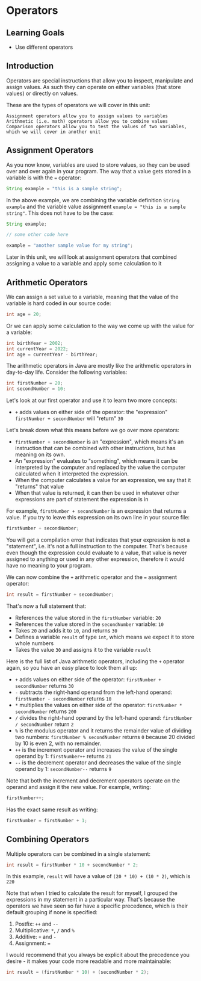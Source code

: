 # Operators

## Learning Goals

- Use different operators

## Introduction

Operators are special instructions that allow you to inspect, manipulate and assign values. As such they can operate on either variables (that store values) or directly on values.

These are the types of operators we will cover in this unit:

    Assignment operators allow you to assign values to variables
    Arithmetic (i.e. math) operators allow you to combine values
    Comparison operators allow you to test the values of two variables, which we will cover in another unit


## Assignment Operators

As you now know, variables are used to store values, so they can be used over and over again in your program. The way that a 
value gets stored in a variable is with the `=` operator: 

```java 
String example = "this is a sample string"; 
```

In the above example, we are combining the variable definition `String example` and the variable value assignment 
`example = "this is a sample string"`. This does not have to be the case: 

```java 
String example; 

// some other code here

example = "another sample value for my string";  
```

Later in this unit, we will look at assignment operators that combined assigning a value to a variable and apply  some calculation 
to it 

## Arithmetic Operators

We can assign a set value to a variable, meaning that the value of the variable is hard coded in our source code: 

```java 
int age = 20;  
```

Or we can apply some calculation to the way we come up with the value for a variable: 

```java
int birthYear = 2002; 
int currentYear = 2022; 
int age = currentYear - birthYear; 
```

The arithmetic operators in Java are mostly like the arithmetic operators in day-to-day life. Consider the following variables: 

```java
int firstNumber = 20; 
int secondNumber = 10; 
```

Let's look at our first operator and use it to learn two more concepts:  

* `+` adds values on either side of the operator: the "expression" `firstNumber + secondNumber` will "return" `30`

Let's break down what this means before we go over more operators: 

* `firstNumber + secondNumber` is an "expression", which means it's an instruction that can be combined with other instructions, but 
has meaning on its own. 
* An "expression" evaluates to "something", which means it can be interpreted by the computer and replaced by the value the
computer calculated when it interpreted the expression. 
* When the computer calculates a value for an expression, we say that it "returns" that value
* When that value is returned, it can then be used in whatever other expressions are part of statement the expression is in

For example, `firstNumber + secondNumber` is an expression that returns a value. If you try to leave this expression on 
its own line in your source file: 

```java
firstNumber + secondNumber; 
```

You will get a compilation error that indicates that your expression is not a "statement", i.e. it's not a full instruction
to the computer. That's because even though the expression could evaluate to a value, that value is never assigned to 
anything or used in any other expression, therefore it would have no meaning to your program. 

We can now combine the `+` arithmetic operator and the `=` assignment operator: 

```java
int result = firstNumber + secondNumber; 
```

That's now a full statement that: 

* References the value stored in the `firstNumber` variable: `20`
* References the value stored in the `secondNumber` variable: `10`
* Takes `20` and adds it to `10`, and returns `30`
* Defines a variable `result` of type `int`, which means we expect it to store whole numbers 
* Takes the value `30` and assigns it to the variable `result` 

Here is the full list of Java arithmetic operators, including the `+` operator again, so you have an easy place to look them 
all up: 

* `+` adds values on either side of the operator: `firstNumber + secondNumber` returns `30`
* `-` subtracts the right-hand operand from the left-hand operand: `firstNumber - secondNumber` returns `10`
* `*` multiplies the values on either side of the operator: `firstNumber * secondNumber` returns `200`
* `/` divides the right-hand operand by the left-hand operand: `firstNumber / secondNumber` return `2`
* `%` is the modulus operator and it returns the remainder value of dividing two numbers: 
`firstNumber % secondNumber` returns `0` because 20 divided by 10 is even 2, with no remainder. 
* `++` is the increment operator and increases the value of the single operand by 1: `firstNumber++` returns `21` 
* `--` is the decrement operator and decreases the value of the single operand by 1: `secondNumber--` returns `9`

Note that both the increment and decrement operators operate on the operand and assign it the new value. For example, writing: 

```java
firstNumber++; 
```

Has the exact same result as writing: 

```java
firstNumber = firstNumber + 1; 
```

## Combining Operators 

Multiple operators can be combined in a single statement: 

```java
int result = firstNumber * 10 + secondNumber * 2; 
```

In this example, `result` will have a value of `(20 * 10) + (10 * 2)`, which is `220` 

Note that when I tried to calculate the result for myself, I grouped the expressions in my statement in a particular way. 
That's because the operators we have seen so far have a specific precedence, which is their default grouping if none is specified: 

1. Postfix: `++` and `--`
2. Multiplicative: `*`, `/` and `%`
3. Additive: `+` and `-`
4. Assignment: `=`

I would recommend that you always be explicit about the precedence you desire - it makes your code more readable and more 
maintainable: 

```java
int result = (firstNumber * 10) + (secondNumber * 2); 
```
